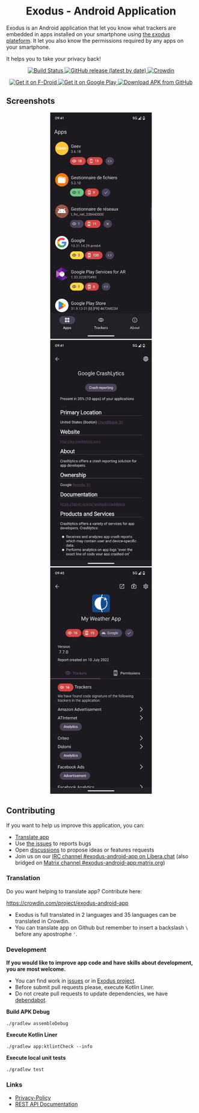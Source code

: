 <h1 align="center">Exodus - Android Application</h1>

Exodus is an Android application that let you know what trackers are embedded in apps installed on your smartphone using [the εxodus plateform](https://github.com/Exodus-Privacy/exodus). It let you also know the permissions required by any apps on your smartphone.

It helps you to take your privacy back!

<p align="center">
  <a href="https://github.com/Exodus-Privacy/exodus-android-app/actions/workflows/main.yml">
    <img src="https://github.com/Exodus-Privacy/exodus-android-app/actions/workflows/main.yml/badge.svg?branch=master" alt="Build Status"/>
  </a>
  <a href="https://github.com/Exodus-Privacy/exodus-android-app/releases">
    <img src="https://img.shields.io/github/v/release/Exodus-Privacy/exodus-android-app" alt="GitHub release (latest by date)"/>
  </a>
  <a href="https://crowdin.com/project/exodus-android-app">
    <img src="https://badges.crowdin.net/exodus-android-app/localized.svg" alt="Crowdin"/>
  </a>
</p>

<p align="center">
  <a href="https://f-droid.org/packages/org.eu.exodus_privacy.exodusprivacy/">
    <img src="https://fdroid.gitlab.io/artwork/badge/get-it-on.png" alt="Get it on F-Droid" height="80"/>
  </a>
  <a href="https://play.google.com/store/apps/details?id=org.eu.exodus_privacy.exodusprivacy">
    <img src='https://play.google.com/intl/en_us/badges/static/images/badges/en_badge_web_generic.png' alt='Get it on Google Play' height="80"/>
  </a>
  <a href="https://github.com/Exodus-Privacy/exodus-android-app/releases/latest/">
    <img src="https://user-images.githubusercontent.com/663460/26973090-f8fdc986-4d14-11e7-995a-e7c5e79ed925.png" alt="Download APK from GitHub" height="80">
  </a>
</p>

## Screenshots

<p align="center">
  <a href="./fastlane/metadata/android/en-US/images/phoneScreenshots/app_list.png">
    <img src="https://github.com/Exodus-Privacy/exodus-android-app/blob/master/fastlane/metadata/android/en-US/images/phoneScreenshots/app_list.png" height="600">
  </a>
  <a href="./fastlane/metadata/android/en-US/images/phoneScreenshots/tracker1.png">
    <img src="https://github.com/Exodus-Privacy/exodus-android-app/blob/master/fastlane/metadata/android/en-US/images/phoneScreenshots/tracker1.png" height="600">
  </a>
  <a href="./fastlane/metadata/android/en-US/images/phoneScreenshots/report2.png">
    <img src="https://github.com/Exodus-Privacy/exodus-android-app/blob/master/fastlane/metadata/android/en-US/images/phoneScreenshots/report2.png" height="600">
  </a>
</p>

## Contributing

If you want to help us improve this application, you can:
- [Translate app](https://github.com/Exodus-Privacy/exodus-android-app#translation)
- Use [the issues](https://github.com/Exodus-Privacy/exodus-android-app/issues) to reports bugs
- Open [discussions](https://github.com/Exodus-Privacy/exodus-android-app/discussions) to propose ideas or features requests
- Join us on our [IRC channel #exodus-android-app on Libera.chat](https://web.libera.chat/?nick=webguest?#exodus-android-app) (also bridged on [Matrix channel #exodus-android-app:matrix.org](https://matrix.to/#/#exodus-android-app:matrix.org))


### Translation

Do you want helping to translate app? Contribute here:

https://crowdin.com/project/exodus-android-app

- Exodus is full translated in 2 languages and 35 languages can be translated in Crowdin.
- You can translate app on Github but remember to insert a backslash `\` before any apostrophe `'`.

### Development

**If you would like to improve app code and have skills about development, you are most welcome.**
- You can find work in [issues](https://github.com/Exodus-Privacy/exodus-android-app/issues) or in [Exodus project](https://github.com/Exodus-Privacy/exodus-android-app/projects/1).
- Before submit pull requests please, execute Kotlin Liner.
- Do not create pull requests to update dependencies, we have [debendabot](https://github.com/Exodus-Privacy/exodus-android-app/blob/master/.github/dependabot.yml).

**Build APK Debug**

```
./gradlew assembleDebug
```

**Execute Kotlin Liner**

```
./gradlew app:ktlintCheck --info
```

**Execute local unit tests**

```
./gradlew test
```

### Links

- [Privacy-Policy](https://exodus-privacy.eu.org/en/page/privacy-policy/)
- [REST API Documentation](https://github.com/Exodus-Privacy/exodus/blob/v1/doc/api.md)
